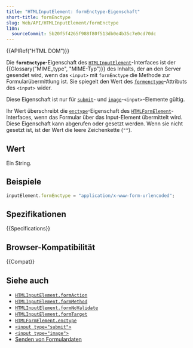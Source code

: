 ```yaml
---
title: "HTMLInputElement: formEnctype-Eigenschaft"
short-title: formEnctype
slug: Web/API/HTMLInputElement/formEnctype
l10n:
  sourceCommit: 5b20f5f4265f988f80f513db0e4b35c7e0cd70dc
---
```


{{APIRef("HTML DOM")}}

Die **`formEnctype`**-Eigenschaft des [`HTMLInputElement`](/de/docs/Web/API/HTMLInputElement)-Interfaces ist der {{Glossary("MIME_type", "MIME-Typ")}} des Inhalts, der an den Server gesendet wird, wenn das `<input>` mit `formEnctype` die Methode zur Formularübermittlung ist. Sie spiegelt den Wert des [`formenctype`](/de/docs/Web/HTML/Element/input#formenctype)-Attributs des `<input>` wider.

Diese Eigenschaft ist nur für [`submit`](/de/docs/Web/HTML/Element/input/submit)- und [`image`](/de/docs/Web/HTML/Element/input/image)-`<input>`-Elemente gültig.

Ihr Wert überschreibt die [`enctype`](/de/docs/Web/API/HTMLFormElement/enctype)-Eigenschaft des [`HTMLFormElement`](/de/docs/Web/API/HTMLFormElement)-Interfaces, wenn das Formular über das Input-Element übermittelt wird. Diese Eigenschaft kann abgerufen oder gesetzt werden. Wenn sie nicht gesetzt ist, ist der Wert die leere Zeichenkette (`""`).

## Wert

Ein String.

## Beispiele

```js
inputElement.formEnctype = "application/x-www-form-urlencoded";
```

## Spezifikationen

{{Specifications}}

## Browser-Kompatibilität

{{Compat}}

## Siehe auch

- [`HTMLInputElement.formAction`](/de/docs/Web/API/HTMLInputElement/formAction)
- [`HTMLInputElement.formMethod`](/de/docs/Web/API/HTMLInputElement/formMethod)
- [`HTMLInputElement.formNoValidate`](/de/docs/Web/API/HTMLInputElement/formNoValidate)
- [`HTMLInputElement.formTarget`](/de/docs/Web/API/HTMLInputElement/formTarget)
- [`HTMLFormElement.enctype`](/de/docs/Web/API/HTMLFormElement/enctype)
- [`<input type="submit">`](/de/docs/Web/HTML/Element/input/submit)
- [`<input type="image">`](/de/docs/Web/HTML/Element/input/image)
- [Senden von Formulardaten](/de/docs/Learn_web_development/Extensions/Forms/Sending_and_retrieving_form_data)
